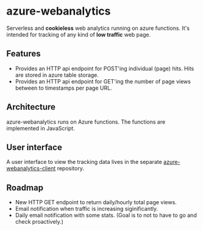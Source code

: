 # azure-webanalytics
Serverless and **cookieless** web analytics running on azure functions. It's
intended for tracking of any kind of **low traffic** web page.

## Features
* Provides an HTTP api endpoint for POST'ing individual (page) hits. Hits are
  stored in azure table storage.
* Provides an HTTP api endpoint for GET'ing the number of page views between to timestamps
  per page URL.

## Architecture
azure-webanalytics runs on Azure functions. The functions are implemented in
JavaScript.

## User interface
A user interface to view the tracking data lives in the separate
[azure-webanalytics-client](https://github.com/teggno/azure-webanalytics-client)
repository.

## Roadmap
- New HTTP GET endpoint to return daily/hourly total page views.
- Email notification when traffic is increasing siginificantly. 
- Daily email notification with some stats. (Goal is to not to have to go and
  check proactively.)
